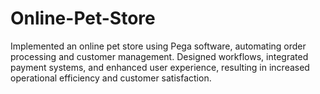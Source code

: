 # Online-Pet-Store
Implemented an online pet store using Pega software, automating order processing and customer management. Designed workflows, integrated payment systems, and enhanced user experience, resulting in increased operational efficiency and customer satisfaction.
